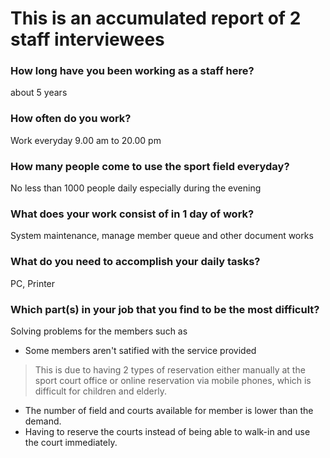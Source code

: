 # This is an accumulated report of 2 staff interviewees
### How long have you been working as a staff here?
about 5 years
### How often do you work?
Work everyday 9.00 am to 20.00 pm
### How many people come to use the sport field everyday?
No less than 1000 people daily especially during the evening
### What does your work consist of in 1 day of work?
System maintenance, manage member queue and other document works
### What do you need to accomplish your daily tasks?
PC, Printer
### Which part(s) in your job that you find to be the most difficult?
Solving problems for the members such as
* Some members aren't satified with the service provided
> This is due to having 2 types of reservation either manually at the sport court office or online reservation via mobile phones, which is difficult for children and elderly. 
* The number of field and courts available for member is lower than the demand.
* Having to reserve the courts instead of being able to walk-in and use the court immediately.
